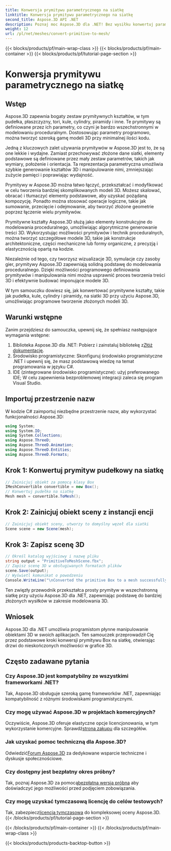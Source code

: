 ```yaml
---
title: Konwersja prymitywu parametrycznego na siatkę
linktitle: Konwersja prymitywu parametrycznego na siatkę
second_title: Aspose.3D API .NET
description: Poznaj moc Aspose.3D dla .NET! Bez wysiłku konwertuj parametryczne prymitywy na wszechstronną siatkę. Podnieś poziom swojej gry graficznej 3D już dziś.
weight: 12
url: /pl/net/meshes/convert-primitive-to-mesh/
---
```


{{< blocks/products/pf/main-wrap-class >}}
{{< blocks/products/pf/main-container >}}
{{< blocks/products/pf/tutorial-page-section >}}

# Konwersja prymitywu parametrycznego na siatkę

## Wstęp

Aspose.3D zapewnia bogaty zestaw prymitywnych kształtów, w tym pudełka, płaszczyzny, tori, kule, cylindry, piramidy i inne. Te prymitywy są definiowane przez ich parametry, co czyni je bardzo wszechstronnymi w modelowaniu proceduralnym. Dostosowując parametry programowo, można tworzyć szeroką gamę modeli 3D przy minimalnej ilości kodu.

Jedną z kluczowych zalet używania prymitywów w Aspose.3D jest to, że są one lekkie i wydajne. Zamiast przechowywać złożone dane siatki, elementy podstawowe są definiowane przez mały zestaw parametrów, takich jak wymiary, położenie i orientacja. Ta reprezentacja parametryczna umożliwia szybkie generowanie kształtów 3D i manipulowanie nimi, zmniejszając zużycie pamięci i poprawiając wydajność.

Prymitywy w Aspose.3D można łatwo łączyć, przekształcać i modyfikować w celu tworzenia bardziej skomplikowanych modeli 3D. Możesz skalować, obracać i tłumaczyć elementy podstawowe, aby uzyskać pożądaną kompozycję. Ponadto można stosować operacje logiczne, takie jak sumowanie, przecięcie i odejmowanie, aby tworzyć złożone geometrie poprzez łączenie wielu prymitywów.

Prymitywne kształty Aspose.3D służą jako elementy konstrukcyjne do modelowania proceduralnego, umożliwiając algorytmiczne generowanie treści 3D. Wykorzystując możliwości prymitywów i technik proceduralnych, można tworzyć szczegółowe modele 3D, takie jak konstrukcje architektoniczne, części mechaniczne lub formy organiczne, z precyzją i elastycznością opartą na kodzie.

Niezależnie od tego, czy tworzysz wizualizacje 3D, symulacje czy zasoby gier, prymitywy Aspose.3D zapewniają solidną podstawę do modelowania proceduralnego. Dzięki możliwości programowego definiowania prymitywów i manipulowania nimi można usprawnić proces tworzenia treści 3D i efektywnie budować imponujące modele 3D.

W tym samouczku dowiesz się, jak konwertować prymitywne kształty, takie jak pudełka, kule, cylindry i piramidy, na siatki 3D przy użyciu Aspose.3D, umożliwiając programowe tworzenie złożonych modeli 3D.


## Warunki wstępne
Zanim przejdziesz do samouczka, upewnij się, że spełniasz następujące wymagania wstępne:
1.  Biblioteka Aspose.3D dla .NET: Pobierz i zainstaluj bibliotekę z[Złóż dokumentację](https://reference.aspose.com/3d/net/).
2. Środowisko programistyczne: Skonfiguruj środowisko programistyczne .NET i upewnij się, że masz podstawową wiedzę na temat programowania w języku C#.
3. IDE (zintegrowane środowisko programistyczne): użyj preferowanego IDE; W celu zapewnienia bezproblemowej integracji zaleca się program Visual Studio.
## Importuj przestrzenie nazw
W kodzie C# zaimportuj niezbędne przestrzenie nazw, aby wykorzystać funkcjonalności Aspose.3D:
```csharp
using System;
using System.IO;
using System.Collections;
using Aspose.ThreeD;
using Aspose.ThreeD.Animation;
using Aspose.ThreeD.Entities;
using Aspose.ThreeD.Formats;
```
## Krok 1: Konwertuj prymityw pudełkowy na siatkę
```csharp
// Zainicjuj obiekt za pomocą klasy Box
IMeshConvertible convertible = new Box();
// Konwertuj pudełko na siatkę
Mesh mesh = convertible.ToMesh();
```
## Krok 2: Zainicjuj obiekt sceny z instancji encji
```csharp
// Zainicjuj obiekt sceny, utworzy to domyślny węzeł dla siatki
Scene scene = new Scene(mesh);
```
## Krok 3: Zapisz scenę 3D
```csharp
// Określ katalog wyjściowy i nazwę pliku
string output = "PrimitiveToMeshScene.fbx";
// Zapisz scenę 3D w obsługiwanych formatach plików
scene.Save(output);
// Wyświetl komunikat o powodzeniu
Console.WriteLine("\nConverted the primitive Box to a mesh successfully.\nFile saved at " + output);
```
Ten zwięzły przewodnik przekształca prosty prymityw w wszechstronną siatkę przy użyciu Aspose.3D dla .NET, zapewniając podstawę do bardziej złożonych wysiłków w zakresie modelowania 3D.
## Wniosek
Aspose.3D dla .NET umożliwia programistom płynne manipulowanie obiektami 3D w swoich aplikacjach. Ten samouczek przeprowadził Cię przez podstawowe kroki konwersji prymitywu Box na siatkę, otwierając drzwi do nieskończonych możliwości w grafice 3D.
## Często zadawane pytania
### Czy Aspose.3D jest kompatybilny ze wszystkimi frameworkami .NET?
Tak, Aspose.3D obsługuje szeroką gamę frameworków .NET, zapewniając kompatybilność z różnymi środowiskami programistycznymi.
### Czy mogę używać Aspose.3D w projektach komercyjnych?
 Oczywiście, Aspose.3D oferuje elastyczne opcje licencjonowania, w tym wykorzystanie komercyjne. Sprawdź[strona zakupu](https://purchase.aspose.com/buy) dla szczegółów.
### Jak uzyskać pomoc techniczną dla Aspose.3D?
 Odwiedzić[Forum Aspose.3D](https://forum.aspose.com/c/3d/18) za dedykowane wsparcie techniczne i dyskusje społecznościowe.
### Czy dostępny jest bezpłatny okres próbny?
 Tak, poznaj Aspose.3D za pomocą[bezpłatna wersja próbna](https://releases.aspose.com/) aby doświadczyć jego możliwości przed podjęciem zobowiązania.
### Czy mogę uzyskać tymczasową licencję do celów testowych?
 Tak, zabezpiecz[licencja tymczasowa](https://purchase.aspose.com/temporary-license/) do kompleksowej oceny Aspose.3D.
{{< /blocks/products/pf/tutorial-page-section >}}

{{< /blocks/products/pf/main-container >}}
{{< /blocks/products/pf/main-wrap-class >}}

{{< blocks/products/products-backtop-button >}}
